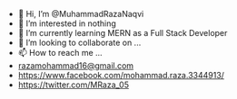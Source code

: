 - 👋 Hi, I’m @MuhammadRazaNaqvi
- 👀 I’m interested in nothing
- 🌱 I’m currently learning MERN as a Full Stack Developer
- 💞️ I’m looking to collaborate on ...
- 📫 How to reach me ...
- razamohammad16@gmail.com
- https://www.facebook.com/mohammad.raza.3344913/
- https://twitter.com/MRaza_05

<!---
MuhammadRazaNaqvi/MuhammadRazaNaqvi is a ✨ special ✨ repository because its `README.md` (this file) appears on your GitHub profile.
You can click the Preview link to take a look at your changes.
--->
